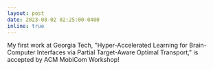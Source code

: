 ```yaml
---
layout: post
date: 2023-08-02 02:25:00-0400
inline: true
---
```


My first work at Georgia Tech, "Hyper-Accelerated Learning for Brain-Computer Interfaces via Partial Target-Aware Optimal Transport," is accepted by ACM MobiCom Workshop!

